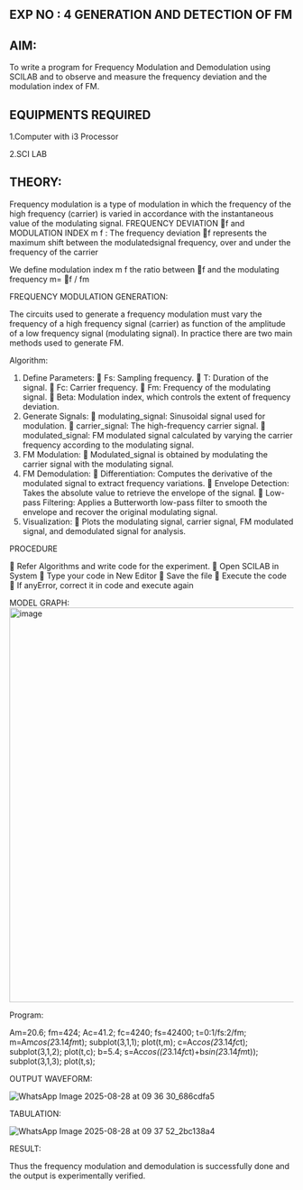 ## EXP NO : 4 GENERATION AND DETECTION OF FM

## AIM:

To write a program for Frequency Modulation and Demodulation using SCILAB and to observe
and measure the frequency deviation and the modulation index of FM.

## EQUIPMENTS REQUIRED

1.Computer with i3 Processor

2.SCI LAB

## THEORY:

Frequency modulation is a type of modulation in which the frequency of the high frequency
(carrier) is varied in accordance with the instantaneous value of the modulating signal.
FREQUENCY DEVIATION f and MODULATION INDEX m f :
The frequency deviation f represents the maximum shift between the modulatedsignal
frequency, over and under the frequency of the carrier

We define modulation index m f the ratio between f and the modulating frequency
m= f / fm

FREQUENCY MODULATION GENERATION:

The circuits used to generate a frequency modulation must vary the frequency of a high
frequency signal (carrier) as function of the amplitude of a low frequency signal (modulating signal). In
practice there are two main methods used to generate FM.

Algorithm:

1. Define Parameters:
 Fs: Sampling frequency.
 T: Duration of the signal.
 Fc: Carrier frequency.
 Fm: Frequency of the modulating signal.
 Beta: Modulation index, which controls the extent of frequency deviation.
3. Generate Signals:
 modulating_signal: Sinusoidal signal used for modulation.
 carrier_signal: The high-frequency carrier signal.
 modulated_signal: FM modulated signal calculated by varying the carrier frequency according
to the modulating signal.
4. FM Modulation:
 Modulated_signal is obtained by modulating the carrier signal with the modulating signal.
5. FM Demodulation:
 Differentiation: Computes the derivative of the modulated signal to extract frequency
variations.
 Envelope Detection: Takes the absolute value to retrieve the envelope of the signal.
 Low-pass Filtering: Applies a Butterworth low-pass filter to smooth the envelope and recover
the original modulating signal.
6. Visualization:
 Plots the modulating signal, carrier signal, FM modulated signal, and demodulated signal for
analysis.

PROCEDURE

 Refer Algorithms and write code for the experiment.
 Open SCILAB in System
 Type your code in New Editor
 Save the file
 Execute the code
 If anyError, correct it in code and execute again

MODEL GRAPH:
<img width="1312" height="700" alt="image" src="https://github.com/user-attachments/assets/0f081bdf-408f-424f-bf45-7587e918fc64" />

Program:

Am=20.6;
fm=424;
Ac=41.2;
fc=4240;
fs=42400;
t=0:1/fs:2/fm;
m=Am*cos(2*3.14*fm*t);
subplot(3,1,1);
plot(t,m);
c=Ac*cos(2*3.14*fc*t);
subplot(3,1,2);
plot(t,c);
b=5.4;
s=Ac*cos((2*3.14*fc*t)+b*sin(2*3.14*fm*t));
subplot(3,1,3);
plot(t,s);

OUTPUT WAVEFORM:

![WhatsApp Image 2025-08-28 at 09 36 30_686cdfa5](https://github.com/user-attachments/assets/1ef484ac-0aa5-4df8-ba7a-dc7286d53471)

TABULATION:

![WhatsApp Image 2025-08-28 at 09 37 52_2bc138a4](https://github.com/user-attachments/assets/b74d703d-ef5e-4671-8a04-03414c995748)

RESULT:

Thus the frequency modulation and demodulation is successfully done and the output is
experimentally verified.
